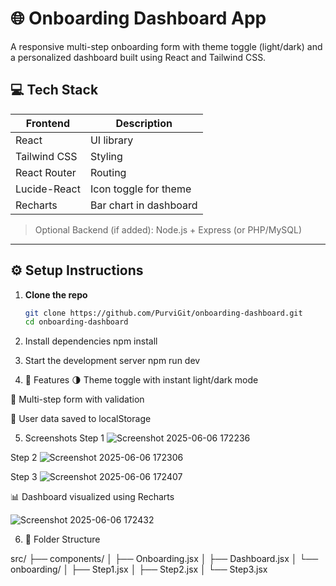 # 🌐 Onboarding Dashboard App

A responsive multi-step onboarding form with theme toggle (light/dark) and a personalized dashboard built using React and Tailwind CSS.

## 💻 Tech Stack

| Frontend     | Description            |
| ------------ | ---------------------- |
| React        | UI library             |
| Tailwind CSS | Styling                |
| React Router | Routing                |
| Lucide-React | Icon toggle for theme  |
| Recharts     | Bar chart in dashboard |

> Optional Backend (if added): Node.js + Express (or PHP/MySQL)

---

## ⚙️ Setup Instructions

1. **Clone the repo**
   ```bash
   git clone https://github.com/PurviGit/onboarding-dashboard.git
   cd onboarding-dashboard
   ```
2. Install dependencies
   npm install

3. Start the development server
   npm run dev

4. 🙌 Features
   🌗 Theme toggle with instant light/dark mode

🔄 Multi-step form with validation

💾 User data saved to localStorage

5. Screenshots
  Step 1 
![Screenshot 2025-06-06 172236](https://github.com/user-attachments/assets/a23947ce-0afe-41d2-a67c-d05985b5f545)

 Step 2
 ![Screenshot 2025-06-06 172306](https://github.com/user-attachments/assets/b68015ae-5353-4663-99ee-86b2d78cd0e4)

 Step 3 
 ![Screenshot 2025-06-06 172407](https://github.com/user-attachments/assets/ade688df-e8fc-48b5-befa-6c26c1b7a166)

📊 Dashboard visualized using Recharts

![Screenshot 2025-06-06 172432](https://github.com/user-attachments/assets/ae61adf9-11fb-4cfe-861b-7c145f130daa)


6. 📂 Folder Structure

src/
├── components/
│ ├── Onboarding.jsx
│ ├── Dashboard.jsx
│ └── onboarding/
│ ├── Step1.jsx
│ ├── Step2.jsx
│ └── Step3.jsx
